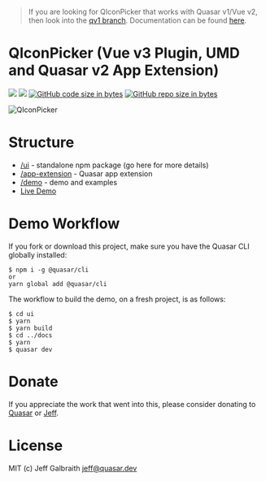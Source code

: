 > If you are looking for QIconPicker that works with Quasar v1/Vue v2, then look into the [qv1 branch](https://github.com/quasarframework/quasar-ui-qiconpicker/tree/qv1). Documentation can be found [here](https://quasarframework.github.io/quasar-ui-qiconpicker).

QIconPicker (Vue v3 Plugin, UMD and Quasar v2 App Extension)
===

![](https://img.shields.io/npm/v/@quasar/quasar-ui-qiconpicker/next?label=@quasar/quasar-ui-qiconpicker)
![](https://img.shields.io/npm/v/@quasar/quasar-app-extension-qiconpicker/next?label=@quasar/quasar-app-extension-qiconpicker)
[![GitHub code size in bytes](https://img.shields.io/github/languages/code-size/quasarframework/app-extension-qiconpicker.svg)]()
[![GitHub repo size in bytes](https://img.shields.io/github/repo-size/quasarframework/app-extension-qiconpicker.svg)]()

![QIconPicker](https://raw.githubusercontent.com/quasarframework/quasar-ui-qiconpicker/dev/demo/public/q-icon-picker.png)

# Structure
* [/ui](ui) - standalone npm package (go here for more details)
* [/app-extension](app-extension) - Quasar app extension
* [/demo](demo) - demo and examples
* [Live Demo](https://quasarframework.github.io/quasar-ui-qiconpicker/docs)

# Demo Workflow
If you fork or download this project, make sure you have the Quasar CLI globally installed:

```
$ npm i -g @quasar/cli
or
yarn global add @quasar/cli
```

The workflow to build the demo, on a fresh project, is as follows:
```
$ cd ui
$ yarn
$ yarn build
$ cd ../docs
$ yarn
$ quasar dev
```

# Donate
If you appreciate the work that went into this, please consider donating to [Quasar](https://donate.quasar.dev) or [Jeff](https://github.com/sponsors/hawkeye64).

# License
MIT (c) Jeff Galbraith <jeff@quasar.dev>
